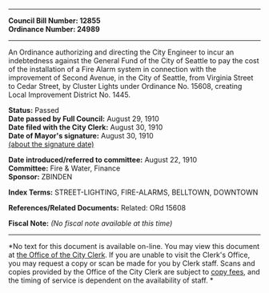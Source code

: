 * * * * *  
  
**Council Bill Number: [](#h0)[](#h2)12855**   
**Ordinance Number: 24989**  
  
* * * * *  
  
An Ordinance authorizing and directing the City Engineer to incur an indebtedness against the General Fund of the City of Seattle to pay the cost of the installation of a Fire Alarm system in connection with the improvement of Second Avenue, in the City of Seattle, from Virginia Street to Cedar Street, by Cluster Lights under Ordinance No. 15608, creating Local Improvement District No. 1445.  
  
**Status:** Passed   
**Date passed by Full Council:** August 29, 1910   
**Date filed with the City Clerk:** August 30, 1910   
**Date of Mayor's signature:** August 30, 1910   
[(about the signature date)](/~public/approvaldate.htm)   
  
  
**Date introduced/referred to committee:** August 22, 1910   
**Committee:** Fire & Water, Finance   
**Sponsor:** ZBINDEN   
  
**Index Terms:** STREET-LIGHTING, FIRE-ALARMS, BELLTOWN, DOWNTOWN  
  
**References/Related Documents:** Related: ORd 15608  
  
**Fiscal Note:** *(No fiscal note available at this time)*  
  
* * * * *  
  
*No text for this document is available on-line. You may view this document at [the Office of the City Clerk](http://www.seattle.gov/leg/clerk/contactUs.htm). If you are unable to visit the Clerk's Office, you may request a copy or scan be made for you by Clerk staff. Scans and copies provided by the Office of the City Clerk are subject to [copy fees](http://clerk.seattle.gov/~public/clerkfees.htm), and the timing of service is dependent on the availability of staff. *  
  
  
